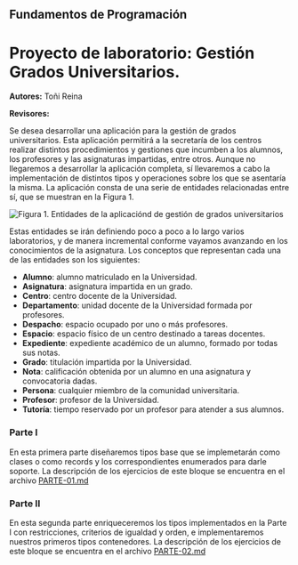 ## Fundamentos de Programación
# Proyecto de laboratorio: Gestión Grados Universitarios.

**Autores:** Toñi Reina

**Revisores:**

Se desea desarrollar una aplicación para la gestión de grados universitarios. Esta aplicación permitirá a la secretaría de los centros realizar distintos procedimientos y gestiones que incumben a los alumnos, los profesores y las asignaturas impartidas, entre otros. Aunque no llegaremos a desarrollar la aplicación completa, sí llevaremos a cabo la implementación de distintos tipos y operaciones sobre los que se asentaría la misma. La aplicación consta de una serie de entidades relacionadas entre sí, que se muestran en la Figura 1.


![Figura 1. Entidades de la aplicaciónd de gestión de grados universitarios](./img/class-diagram.png)

Estas entidades se irán definiendo poco a poco a lo largo varios laboratorios, y de manera incremental conforme vayamos avanzando en los conocimientos de la asignatura. Los conceptos que representan cada una de las entidades son los siguientes:

- **Alumno**: alumno matriculado en la Universidad.
- **Asignatura**: asignatura impartida en un grado.
- **Centro**: centro docente de la Universidad.
- **Departamento**: unidad docente de la Universidad formada por profesores. 
- **Despacho**: espacio ocupado por uno o más profesores.
- **Espacio**: espacio físico de un centro destinado a tareas docentes.
- **Expediente**: expediente académico de un alumno, formado por todas sus notas.
- **Grado**: titulación impartida por la Universidad.
- **Nota**: calificación obtenida por un alumno en una asignatura y convocatoria dadas.
- **Persona**: cualquier miembro de la comunidad universitaria.
- **Profesor**: profesor de la Universidad.
- **Tutoría**: tiempo reservado por un profesor para atender a sus alumnos.




### **Parte I**

En esta primera parte diseñaremos tipos base que se implemetarán como clases o como records y los correspondientes enumerados para darle soporte. La descripción de los ejercicios de este bloque se encuentra en el archivo [PARTE-01.md](./PARTE-01.md)

### **Parte II**

En esta segunda parte enriqueceremos los tipos implementados en la Parte I con restricciones, criterios de igualdad y orden, e implementaremos nuestros primeros tipos contenedores. La descripción de los ejercicios de este bloque se encuentra en el archivo [PARTE-02.md](./PARTE-02.md)
